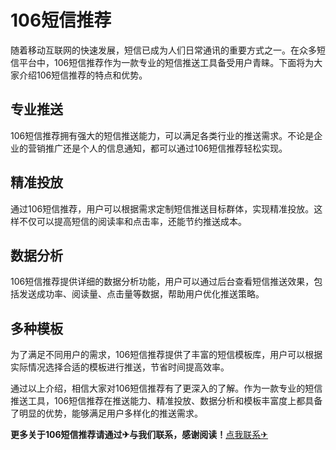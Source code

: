 # 106短信推荐

随着移动互联网的快速发展，短信已成为人们日常通讯的重要方式之一。在众多短信平台中，106短信推荐作为一款专业的短信推送工具备受用户青睐。下面将为大家介绍106短信推荐的特点和优势。

## 专业推送
106短信推荐拥有强大的短信推送能力，可以满足各类行业的推送需求。不论是企业的营销推广还是个人的信息通知，都可以通过106短信推荐轻松实现。

## 精准投放
通过106短信推荐，用户可以根据需求定制短信推送目标群体，实现精准投放。这样不仅可以提高短信的阅读率和点击率，还能节约推送成本。

## 数据分析
106短信推荐提供详细的数据分析功能，用户可以通过后台查看短信推送效果，包括发送成功率、阅读量、点击量等数据，帮助用户优化推送策略。

## 多种模板
为了满足不同用户的需求，106短信推荐提供了丰富的短信模板库，用户可以根据实际情况选择合适的模板进行推送，节省时间提高效率。

通过以上介绍，相信大家对106短信推荐有了更深入的了解。作为一款专业的短信推送工具，106短信推荐在推送能力、精准投放、数据分析和模板丰富度上都具备了明显的优势，能够满足用户多样化的推送需求。

**更多关于106短信推荐请通过✈与我们联系，感谢阅读！**[点我联系✈](https://my.G208.com)